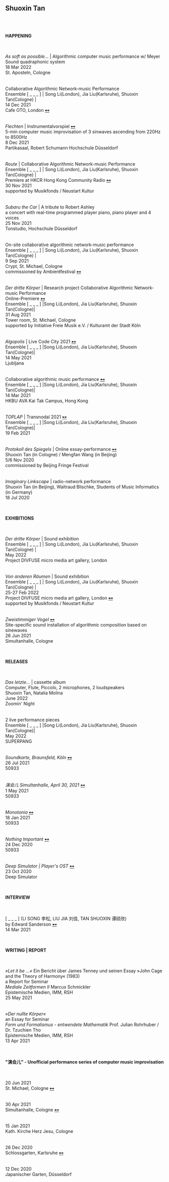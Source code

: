 ## Shuoxin Tan
<br>
<br>

**HAPPENING**

<br>
<br>
<em>As soft as possible...</em> | Algorithmic computer music performance  w/ Meyer Sound quadraphonic system<br>
18 Mar 2022<br>
St. Aposteln, Cologne<br>
<br>
<br>
Collaborative Algorithmic Network-music Performance<br>
Ensemble [ _  _  _ ] | Song Li(London), Jia Liu(Karlsruhe), Shuoxin Tan(Cologne) |<br>
14 Dec 2021<br>
Cafe OTO, London <b><a href="https://www.cafeoto.co.uk/events/li-song-ensemble-ecka-mordecai-malvern-brume">⊷</a></b><br>
<br>
<br>
<em>Flechten</em> | Instrumentalvorspiel <b><a href="https://drive.google.com/file/d/1AUq_bhr80fvm6HWcNnqvWQIJ9FquqVT3/view?usp=sharing">⊷</a></b><br>
5-min computer music improvisation of 3 sinwaves ascending from 220Hz to 8500Hz<br>
8 Dec 2021<br>
Partikasaal, Robert Schumann Hochschule Düsseldorf<br>
<br>
<br>
<em>Route</em> | Collaborative Algorithmic Network-music Performance<br>
Ensemble [ _  _  _  ] | Song Li(London), Jia Liu(Karlsruhe), Shuoxin Tan(Cologne) |<br>
Premiere at HKCR Hong Kong Community Radio <b><a href="https://www.mixcloud.com/HKCR/_-_-_-30112021/">⊷</a></b> <br>
30 Nov 2021<br>
supported by Musikfonds / Neustart Kultur<br>
<br>
<br>
<em>Subaru the Car</em> | A tribute to Robert Ashley<br>
a concert with real-time programmed player piano, piano player and 4 voices<br>
25 Nov 2021<br>
Tonstudio, Hochschule Düsseldorf<br>
<br>
<br>
On-site collaborative algorithmic network-music performance <br>
Ensemble [ _  _  _ ] | Song Li(London), Jia Liu(Karlsruhe), Shuoxin Tan(Cologne) |<br>
9 Sep 2021<br>
Crypt, St. Michael, Cologne<br>
commissioned by Ambientfestival <b><a href="https://ambient-festival.com/ensemble/">⊷</a></b><br>
<br>
<br>
<em>Der dritte Körper</em> | Research project Collaborative Algorithmic Network-music Performance<br>
Online-Premiere <b><a href="https://youtu.be/kFKrOwDuFDg">⊷</a></b><br>
Ensemble [ _  _  _ ] |Song Li(London), Jia Liu(Karlsruhe), Shuoxin Tan(Cologne)|<br>
31 Aug 2021<br>
Tower room, St. Michael, Cologne<br>
supported by Initiative Freie Musik e.V. / Kulturamt der Stadt Köln<br>
<br>
<br>
<em>Algopolis</em> | Live Code City 2021 <b><a href="https://www.youtube.com/watch?v=kYW9SSRZAvU&t=11590s">⊷</a></b><br>
Ensemble [ _  _  _ ] |Song Li(London), Jia Liu(Karlsruhe), Shuoxin Tan(Cologne)|<br>
14 May 2021<br>
Ljubljana<br>
<br>
<br>
Collaborative algorithmic music performance <b><a href="https://ava.hkbu.edu.hk/en/events/___">⊷</a></b><br>
Ensemble [ _  _  _ ] |Song Li(London), Jia Liu(Karlsruhe), Shuoxin Tan(Cologne)|<br>
14 Mar 2021<br>
HKBU AVA Kai Tak Campus, Hong Kong <br>
<br>
<br>
<em>TOPLAP</em> | Transnodal 2021 <b><a href="https://transnodal.toplap.org/">⊷</a></b><br>
Ensemble [ _  _  _ ] |Song Li(London), Jia Liu(Karlsruhe), Shuoxin Tan(Cologne)|<br>
19 Feb 2021<br>
<br>
<br>
<em>Protokoll des Spiegels</em> | Online essay-performance <b><a href="https://vimeo.com/475457244">⊷</a></b><br>
Shuoxin Tan (in Cologne) / Mengfan Wang (in Beijing)<br>
5/6 Nov 2020<br> 
commissioned by Beijing Fringe Festival<br>
<br>
<br>
<em>Imaginary Linkscape</em> | radio-network performance<br>
Shuoxin Tan (in Beijing), Waltraud Blischke, Students of Music Informatics (in Germany)<br>
18 Jul 2020<br>
<br>
<br>

**EXHIBITIONS**

<br>
<br>
<em>Der dritte Körper</em> | Sound exhibition<br>
Ensemble [ _  _  _ ] | Song Li(London), Jia Liu(Karlsruhe), Shuoxin Tan(Cologne) |<br>
May 2022<br>
Project DIVFUSE micro media art gallery, London<br>
<br>
<br>
<em>Von anderen Räumen</em> | Sound exhibition<br>
Ensemble [ _  _  _ ] | Song Li(London), Jia Liu(Karlsruhe), Shuoxin Tan(Cologne) |<br>
25-27 Feb 2022<br>
Project DIVFUSE micro media art gallery, London <b><a href="https://www.divfuse.com/index.php/2022/01/11/from-other-spaces-_-_-_/">⊷</a></b><br>
supported by Musikfonds / Neustart Kultur<br>
<br>
<br>
<em>Zweistimmiger Vogel</em> <b><a href="https://vimeo.com/569388824">⊷</a></b><br>
Site-specific sound installation of algorithmic composition based on sinewaves<br>
26 Jun 2021<br>
Simultanhalle, Cologne<br>
<br>
<br>

**RELEASES**

<br>
<br>
<em>Das letzte...</em> | cassette album<br>
Computer, Flute, Piccolo, 2 microphones, 2 loudspeakers<br>
Shuoxin Tan, Natalia Molina<br>
June 2022<br>
Zoomin' Night<br>
<br>
<br>
2 live performance pieces<br>
Ensemble [ _  _  _ ] |Song Li(London), Jia Liu(Karlsruhe), Shuoxin Tan(Cologne)|<br>
May 2022<br>
SUPERPANG<br>
<br>
<br>
<em>Soundkarte, Braunsfeld, Köln</em> <b><a href="https://soundcloud.com/postpopnara/sets/soundkarte-braunsfeld-koln">⊷</a></b><br>
26 Jul 2021<br>
50933<br>
<br>
<br>
<em>演会儿 Simultanhalle, April 30, 2021</em> <b><a href="https://mewithoutnara.bandcamp.com/album/simultanhalle-april-30-2021">⊷</a></b><br>
1 May 2021<br>
50933<br>
<br>
<br>
<em>Monotonia</em> <b><a href="https://mewithoutnara.bandcamp.com/album/monotonia">⊷</a></b><br>
18 Jan 2021<br>
50933<br>
<br>
<br>
<em>Nothing Important</em> <b><a href="https://mewithoutnara.bandcamp.com/album/nothing-important">⊷</a></b><br>
24 Dec 2020<br>
50933<br>
<br>
<br>
<em>Deep Simulator | Player's OST </em> <b><a href="https://mewithoutnara.bandcamp.com/album/deepsimulator-players-ost">⊷</a></b><br>
23 Oct 2020<br>
Deep Simulator<br>
<br>
<br>

**INTERVIEW**

<br>
<br>
[ _ _ _ ] (LI SONG 李松, LIU JIA 刘佳, TAN SHUOXIN 谭硕欣)<br>
by Edward Sanderson <b><a href="https://phd.escdotdot.com/escdotdot-presents/ava-bunker-performances/_-_-_/interview-_-_-_-li-song-liu-jia-tan-shuoxin/?fbclid=IwAR0eH9UP5JUJ8Z6rT2vGKeWzA7iAooo6T7hEpxlw9c6qJtPbgJt5rkivuN0">⊷</a></b><br>
14 Mar 2021<br>
<br>
<br>

**WRITING | REPORT**

<br>
<br>
<em>»Let it be ...«</em> Ein Bericht über James Tenney und seinen Essay »John Cage and the Theory of Harmony« (1983)<br>
a Report for Seminar<br>
<em>Mediale Zeitformen II</em> Marcus Schmickler<br>
Epistemische Medien, IMM, RSH<br>
25 May 2021<br>
<br>
<br>
<em>»Der nullte Körper«</em><br>
an Essay for Seminar<br>
<em>Form und Formalismus - entwendete Mathematik</em> Prof. Julian Rohrhuber / Dr. Tzuchien Tho<br>
Epistemische Medien, IMM, RSH<br>
13 Apr 2021 <br>
<br>
<br>

**"演会儿" - Unofficial performance series of computer music improvisation**

<br>
<br>
20 Jun 2021<br>
St. Michael, Cologne <b><a href="https://vimeo.com/565346425">⊷</a></b><br>
<br>
<br>
30 Apr 2021<br>
Simultanhalle, Cologne <b><a href="https://mewithoutnara.bandcamp.com/album/simultanhalle-april-30-2021">⊷</a></b><br>
<br>
<br>
15 Jan 2021<br>
Kath. Kirche Herz Jesu, Cologne<br>
<br>
<br>
26 Dec 2020<br>
Schlossgarten, Karlsruhe <b><a href="https://vimeo.com/manage/videos/501871189">⊷</a></b><br>
<br>
<br>
12 Dec 2020<br>
Japanischer Garten, Düsseldorf<br>




